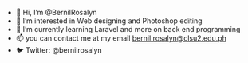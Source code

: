 - 👋 Hi, I’m @BernilRosalyn
- 👀 I’m interested in Web designing and Photoshop editing
- 🌱 I’m currently learning Laravel and more on back end programming
- 📫 you can contact me at my email bernil.rosalyn@clsu2.edu.ph
- 🐦 Twitter: @bernilrosalyn

<!---
BernilRosalyn/BernilRosalyn is a ✨ special ✨ repository because its `README.md` (this file) appears on your GitHub profile.
You can click the Preview link to take a look at your changes.
--->
